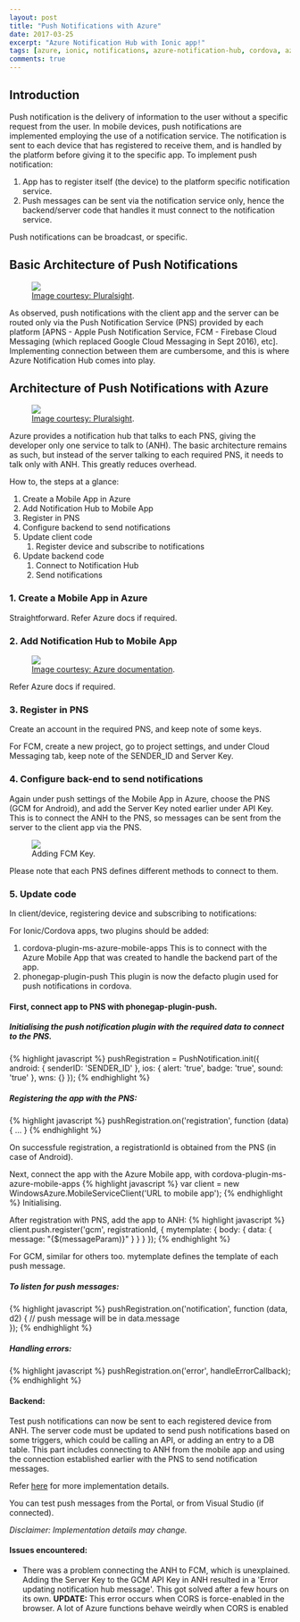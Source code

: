 ```yaml
---
layout: post
title: "Push Notifications with Azure"
date: 2017-03-25
excerpt: "Azure Notification Hub with Ionic app!"
tags: [azure, ionic, notifications, azure-notification-hub, cordova, azure-mobile-apps]
comments: true
---
```

      
## Introduction
Push notification is the delivery of information to the user without a specific request from the user. 
In mobile devices, push notifications are implemented employing the use of a notification service. The notification is sent to each device that has registered to receive them, and is handled by the platform before giving it to the specific app. 
To implement push notification:
1. App has to register itself (the device) to the platform specific notification service.
2. Push messages can be sent via the notification service only, hence the backend/server code that handles it must connect to the notification service.

Push notifications can be broadcast, or specific. 
 

## Basic Architecture of Push Notifications
<figure>
	<a ><img src="https://raw.githubusercontent.com/leroyjvargis/blog/master/images/anh-ionic/Push_vanilla.png"></a>
	<figcaption><a href="http://www.pluralisght.com/" title="Image courtesy: Pluralsight">Image courtesy: Pluralsight</a>.</figcaption>
</figure>

As observed, push notifications with the client app and the server can be routed only via the Push Notification Service (PNS) provided by each platform [APNS - Apple Push Notification Service, FCM - Firebase Cloud Messaging (which replaced Google Cloud Messaging in Sept 2016), etc]. Implementing connection between them are cumbersome, and this is where Azure Notification Hub comes into play. 

## Architecture of Push Notifications with Azure
<figure>
	<a ><img src="/images/anh-ionic/Push_azure.png"></a>
	<figcaption><a href="http://www.pluralisght.com/" title="Image courtesy: Pluralsight">Image courtesy: Pluralsight</a>.</figcaption>
</figure>
Azure provides a notification hub that talks to each PNS, giving the developer only one service to talk to (ANH). The basic architecture remains as such, but instead of the server talking to each required PNS, it needs to talk only with ANH. This greatly reduces overhead. 

How to, the steps at a glance:    
1. Create a Mobile App in Azure
2. Add Notification Hub to Mobile App
3. Register in PNS
4. Configure backend to send notifications 
5. Update client code
      1. Register device and subscribe to notifications
6. Update backend code
      1. Connect to Notification Hub
      2. Send notifications

### 1. Create a Mobile App in Azure
Straightforward. Refer Azure docs if required.

### 2. Add Notification Hub to Mobile App
<figure>
	<a ><img src="/images/anh-ionic/NH.png"></a>
	<figcaption><a href="https://docs.microsoft.com/en-us/azure/" title="Image courtesy: Azure documentation">Image courtesy: Azure documentation</a>.</figcaption>
</figure>
Refer Azure docs if required.

### 3. Register in PNS

Create an account in the required PNS, and keep note of some keys.

For FCM, create a new project, go to project settings, and under Cloud Messaging tab, keep note of the SENDER_ID and Server Key.

### 4. Configure back-end to send notifications
Again under push settings of the Mobile App in Azure, choose the PNS (GCM for Android), and add the Server Key noted earlier under API Key. This is to connect the ANH to the PNS, so messages can be sent from the server to the client app via the PNS.

<figure>
	<a ><img src="/images/anh-ionic/Push settings.png"></a>
	<figcaption><a title="Adding FCM Key">Adding FCM Key</a>.</figcaption>
</figure>

Please note that each PNS defines different methods to connect to them. 

### 5. Update code
In client/device, registering device and subscribing to notifications:

For Ionic/Cordova apps, two plugins should be added:
1. cordova-plugin-ms-azure-mobile-apps
This is to connect with the Azure Mobile App that was created to handle the backend part of the app. 
2. phonegap-plugin-push
This plugin is now the defacto plugin used for push notifications in cordova.

#### First, connect app to PNS with phonegap-plugin-push. 
##### Initialising the push notification plugin with the required data to connect to the PNS. 
{% highlight javascript %}
pushRegistration = PushNotification.init({
      android: { senderID: 'SENDER_ID' },
      ios: { alert: 'true', badge: 'true', sound: 'true' },
      wns: {}
  });
{% endhighlight %}

##### Registering the app with the PNS:
{% highlight javascript %}
pushRegistration.on('registration', function (data) { ... }
{% endhighlight %}

On successfule registration, a registrationId is obtained from the PNS (in case of Android).

Next, connect the app with the Azure Mobile app, with cordova-plugin-ms-azure-mobile-apps 
{% highlight javascript %}
var client = new WindowsAzure.MobileServiceClient('URL to mobile app');
{% endhighlight %}
Initialising.

After registration with PNS, add the app to ANH:
{% highlight javascript %}
client.push.register('gcm', registrationId, {
          mytemplate: { body: { data: { message: "{$(messageParam)}" } } }
      });
{% endhighlight %}

For GCM, similar for others too. mytemplate defines the template of each push message. 

##### To listen for push messages:
{% highlight javascript %}
pushRegistration.on('notification', function (data, d2) {
    // push message will be in data.message      
});
{% endhighlight %}

##### Handling errors:
{% highlight javascript %}
pushRegistration.on('error', handleErrorCallback);
{% endhighlight %}


#### Backend:
Test push notifications can now be sent to each registered device from ANH.
The server code must be updated to send push notifications based on some triggers, which could be calling an API, or adding an entry to a DB table.
This part includes connecting to ANH from the mobile app and using the connection established earlier with the PNS to send notification messages.

Refer [here](https://docs.microsoft.com/en-in/azure/app-service-mobile/app-service-mobile-cordova-get-started-push#update-the-server-project-to-send-push-notifications) for more implementation details. 

You can test push messages from the Portal, or from Visual Studio (if connected).

*Disclaimer: Implementation details may change.*

#### Issues encountered:
* There was a problem connecting the ANH to FCM, which is unexplained. Adding the Server Key to the GCM API Key in ANH resulted in a 'Error updating notification hub message'. This got solved after a few hours on its own. 
**UPDATE:** This error occurs when CORS is force-enabled in the browser. A lot of Azure functions behave weirdly when CORS is enabled